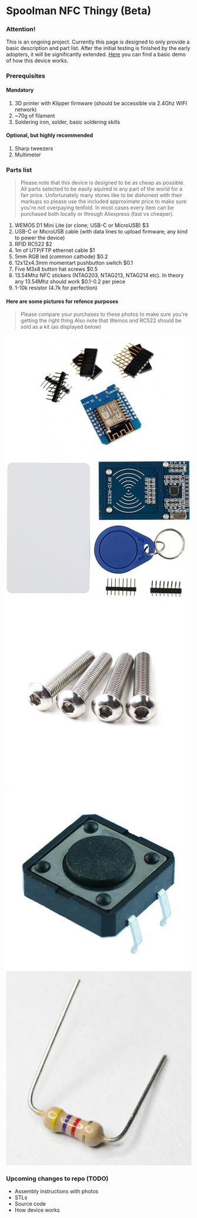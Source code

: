 # Spoolman NFC Thingy (Beta)

### Attention!
This is an ongoing project. Currently this page is designed to only provide a basic description and part list. After the initial testing is finished by the early adopters, it will be significantly extended. [Here](https://www.youtube.com/watch?v=UArv1gzjmVA) you can find a basic demo of how this device works.

### Prerequisites
#### Mandatory
1. 3D printer with Klipper firmware (should be accessible via 2.4Ghz WIFI network)
2. ~70g of filament
3. Soldering iron, solder, basic soldering skills 

#### Optional, but highly recommended
1. Sharp tweezers
2. Multimeter

### Parts list
> Please note that this device is designed to be as cheap as possible. All parts selected to be easily aquired in any part of the world for a fair price. Unfortunately many stores like to be dishonest with their markups so please use the included approximate price to make sure you're not overpaying tenfold. In most cases every item can be purchased both locally or through Aliexpress (fast vs cheaper).

1. WEMOS D1 Mini Lite (or clone; USB-C or MicroUSB) $3
2. USB-C or MicroUSB cable (with data lines to upload firmware; any kind to power the device)
3. RFID RC522 $2
4. 1m of UTP/FTP ethernet cable $1
5. 5mm RGB led (common cathode) $0.2
6. 12x12x4.3mm momentart pushbutton switch $0.1
7. Five M3x8 button hat screws $0.5
8. 13.54Mhz NFC stickers (NTAG203, NTAG213, NTAG214 etc). In theory any 13.54Mhz should work $0.1-0.2 per piece
9. 1-10k resistor (4.7k for perfection)

#### Here are some pictures for refence purposes
> Please compare your purchases to these photos to make sure you're getting the right thing
> Also note that Wemos and RC522 should be sold as a kit (as displayed below)

![WEMOS D1 Mini Lite](img/wemos.jpg)
![RFID RC522](img/rc522.jpg)
![M3x8](img/m3x8.jpg)
![switch](img/switch.jpg)
![switch](img/resistor.jpg)

### Upcoming changes to repo (TODO)
- Assembly instructions with photos
- STLs
- Source code
- How device works
